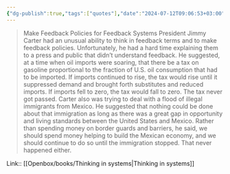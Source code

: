 ```yaml
---
{"dg-publish":true,"tags":["quotes"],"date":"2024-07-12T09:06:53+03:00","title":"introduce feedback policies for feedback loops","aliases":"introduce feedback policies for feedback loops","dg-path":"/quotes/202407120906.md","permalink":"/quotes/202407120906/","dgPassFrontmatter":true}
---
```



> Make Feedback Policies for Feedback Systems
President Jimmy Carter had an unusual ability to think in feedback terms and to make feedback policies. Unfortunately, he had a hard time explaining them to a press and public that didn’t understand feedback.
He suggested, at a time when oil imports were soaring, that there be a tax on gasoline proportional to the fraction of U.S. oil consumption that had to be imported. If imports continued to rise, the tax would rise until it suppressed demand and brought forth substitutes and reduced imports. If imports fell to zero, the tax would fall to zero.
The tax never got passed.
Carter also was trying to deal with a flood of illegal immigrants from Mexico. He suggested that nothing could be done about that immigration as long as there was a great gap in opportunity and living standards between the United States and Mexico. Rather than spending money on border guards and barriers, he said, we should spend money helping to build the Mexican economy, and we should continue to do so until the immigration stopped.
That never happened either.

Link:: [[Openbox/books/Thinking in systems|Thinking in systems]]

